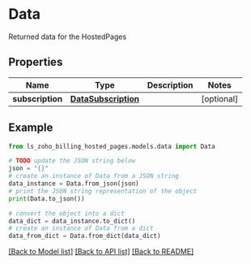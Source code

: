 # Data

Returned data for the HostedPages

## Properties

Name | Type | Description | Notes
------------ | ------------- | ------------- | -------------
**subscription** | [**DataSubscription**](DataSubscription.md) |  | [optional] 

## Example

```python
from ls_zoho_billing_hosted_pages.models.data import Data

# TODO update the JSON string below
json = "{}"
# create an instance of Data from a JSON string
data_instance = Data.from_json(json)
# print the JSON string representation of the object
print(Data.to_json())

# convert the object into a dict
data_dict = data_instance.to_dict()
# create an instance of Data from a dict
data_from_dict = Data.from_dict(data_dict)
```
[[Back to Model list]](../README.md#documentation-for-models) [[Back to API list]](../README.md#documentation-for-api-endpoints) [[Back to README]](../README.md)


